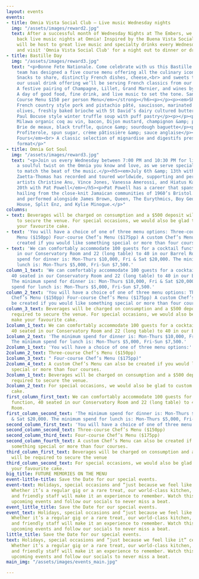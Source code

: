 ```yaml
---
layout: events
events:
- title: Omnia Vista Social Club – Live music Wednesday nights
  img: "/assets/images/reward2.jpg"
  text: After a successful month of Wednesday Nights at The Embers, we're bringing
    back live music nights at Omnia! Inspired by the Buena Vista Social Club, Omnia
    will be host to great live music and specialty drinks every Wednesday. Come along
    and visit 'Omnia Vista Social Club' for a night out to dinner or drinks.
- title: Bastille Day
  img: "/assets/images/reward3.jpg"
  text: "<p>Bonne Fete Nationale. Come celebrate with us this Bastille Day. Our kitchen
    team has designed a five course menu offering all the culinary icons of France.
    Snacks to share, distinctly French dishes, cheese,<br> and sweets to finish. Alongside
    our usual drink offering we’ll be serving French classics from our rolling trolley.
    A festive pairing of Champagne, Lillet, Grand Marnier, and wines by the magnum.
    A day of good food, fine drink, and live music to set the tone. Santé.</p><p></p><h6><strong><em>5
    Course Menu $150 per person Menu</em></strong></h6><p></p><p><em>Shared Snacks</em><br>
    French country style pork and pistachio pâté, saucisson, marinated Mount Zero
    olives, freshly baked brioche with St David’s dairy cultured butter</p><p></p><p><em>Starter</em><br>
    Paul Bocuse style winter truffle soup with puff pastry</p><p></p><p><em>Main Course</em><br>
    Milawa organic coq au vin, bacon, Dijon mustard, champignon &amp; pomme purée</p><p></p><p><em>Cheese</em><br>
    Brie de meaux, black truffle, quince &amp; sourdough baguette</p><p></p><p><em>Dessert</em><br>
    Profiterole, spun sugar, crème pâtissière &amp; sauce anglaise</p><p></p><p><em>Petit
    Fours</em><br> A classic selection of mignardise and digestifs presented in trolley
    format</p>"
- title: Omnia Got Soul
  img: "/assets/images/reward3.jpg"
  text: "<p>Join us every Wednesday between 7:00 PM and 10:30 PM for live music. Enjoy
    a soulful twist on the Omnia you know and love, as we serve speciality cocktails
    to match the beat of the music.</p><h5><em>July 6th &amp; 13th with Mimi Zaetta-Thom</em>as</h5><p>Mimi
    Zaetta-Thomas has recorded and toured worldwide, supporting and performing alongside
    artists Christine Anu, Vince Jones, Vanessa Amerossi, and Hiatus Kaiyote.</p><h5><em>July
    20th with Pat Powell</em></h5><p>Pat Powell has a career that spans four decades,
    hailing from the close-knit Jamaican communities of 1960’s Bristol. Pat has supported
    and performed alongside James Brown, Queen, The Eurythmics, Boy George, Crowded
    House, Split Enz, and Kylie Minogue.</p>"
columns:
- text: Beverages will be charged on consumption and a $500 deposit will be required
    to secure the venue. For special occasions, we would also be glad to custom make
    your favourite cake.
- text: 'You will have a choice of one of three menu options: Three-course Chef’s
    Menu ($150pp) Four-course Chef’s Menu ($175pp) A custom Chef’s Menu can also be
    created if you would like something special or more than four courses.'
- text: 'We can comfortably accommodate 100 guests for a cocktail function, 40 seated
    in our Conservatory Room and 22 (long table) to 40 in our Barrel Room. The minimum
    spend for dinner is: Mon-Thurs $10,000, Fri & Sat $20,000. The minimum spend for
    lunch is: Mon-Thurs $5,000, Fri-Sun $7,500.'
column_1_text: 'We can comfortably accommodate 100 guests for a cocktail function,
  40 seated in our Conservatory Room and 22 (long table) to 40 in our Barrel Room.
  The minimum spend for dinner is: Mon-Thurs $10,000, Fri & Sat $20,000. The minimum
  spend for lunch is: Mon-Thurs $5,000, Fri-Sun $7,500.'
column_2_text: 'You will have a choice of one of three menu options: Three-course
  Chef’s Menu ($150pp) Four-course Chef’s Menu ($175pp) A custom Chef’s Menu can also
  be created if you would like something special or more than four courses.'
column_3_text: Beverages will be charged on consumption and a $500 deposit will be
  required to secure the venue. For special occasions, we would also be glad to custom
  make your favourite cake.
1column_1_text: We can comfortably accommodate 100 guests for a cocktail function,
  40 seated in our Conservatory Room and 22 (long table) to 40 in our Barrel Room.
1column_2_text: 'The minimum spend for dinner is: Mon-Thurs $10,000, Fri & Sat $20,000.
  The minimum spend for lunch is: Mon-Thurs $5,000, Fri-Sun $7,500.'
2column_1_text: 'You will have a choice of one of three menu options:'
2column_2_text: Three-course Chef’s Menu ($150pp)
1column_3_text: " Four-course Chef’s Menu ($175pp)"
2column_4_text: A custom Chef’s Menu can also be created if you would like something
  special or more than four courses.
3column_1_text: Beverages will be charged on consumption and a $500 deposit will be
  required to secure the venue.
3column_2_text: For special occasions, we would also be glad to custom make your favourite
  cake.
first_column_first_text: We can comfortably accommodate 100 guests for a cocktail
  function, 40 seated in our Conservatory Room and 22 (long table) to 40 in our Barrel
  Room.
first_column_second_text: 'The minimum spend for dinner is: Mon-Thurs $10,000, Fri
  & Sat $20,000. The minimum spend for lunch is: Mon-Thurs $5,000, Fri-Sun $7,500.'
second_column_first_text: 'You will have a choice of one of three menu options:'
second_column_second_text: Three-course Chef’s Menu ($150pp)
second_column_third_text: Four-course Chef’s Menu ($175pp)
second_column_fourth_text: A custom Chef’s Menu can also be created if you would like
  something special or more than four courses.
third_column_first_text: Beverages will be charged on consumption and a $500 deposit
  will be required to secure the venue
third_column_second_text: For special occasions, we would also be glad to custom make
  your favourite cake.
big_title: FUTURE MEMORIES ON THE MENU
event-little-title: Save the Date for our special events.
event-text: Holidays, special occasions and “just because we feel like it” celebrations.
  Whether it’s a regular gig or a rare treat, our world-class kitchen, talented artists
  and friendly staff will make it an experience to remember. Watch this space for
  upcoming events and follow our socials to never miss a beat.
event_little_title: Save the Date for our special events.
event_text: Holidays, special occasions and “just because we feel like it” celebrations.
  Whether it’s a regular gig or a rare treat, our world-class kitchen, talented artists
  and friendly staff will make it an experience to remember. Watch this space for
  upcoming events and follow our socials to never miss a beat.
little_title: Save the Date for our special events.
text: Holidays, special occasions and “just because we feel like it” celebrations.
  Whether it’s a regular gig or a rare treat, our world-class kitchen, talented artists
  and friendly staff will make it an experience to remember. Watch this space for
  upcoming events and follow our socials to never miss a beat.
main_img: "/assets/images/events_main.jpg"

---
```

